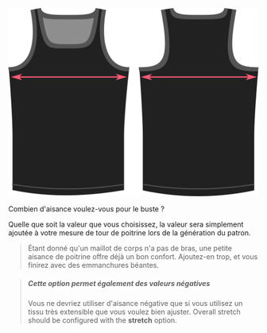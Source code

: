 ![L'option d'aisance de la poitrine sur Aaron](./chestease.svg)

Combien d'aisance voulez-vous pour le buste ?

Quelle que soit la valeur que vous choisissez, la valeur sera simplement ajoutée à votre mesure de tour de poitrine lors de la génération du patron.

> Étant donné qu'un maillot de corps n'a pas de bras, une petite aisance de poitrine offre déjà un bon confort. Ajoutez-en trop, et vous finirez avec des emmanchures béantes.

> ##### Cette option permet également des valeurs négatives
> 
> Vous ne devriez utiliser d'aisance négative que si vous utilisez un tissu très extensible que vous voulez bien ajuster. Overall stretch should be configured with the **stretch** option.
